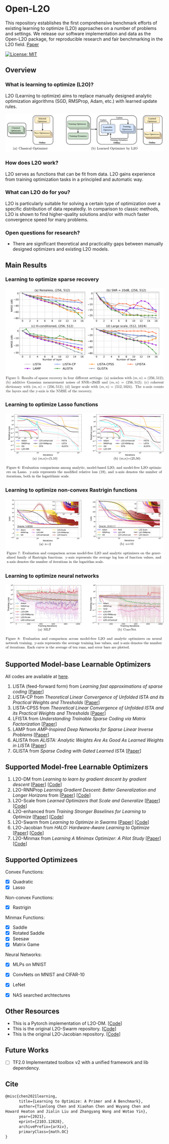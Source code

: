 # Open-L2O

This repository establishes the first comprehensive benchmark efforts of existing learning to optimize (L2O) approaches on a number of problems and settings. We release our software implementation and data as the Open-L2O package, for reproducible research and fair benchmarking in the L2O field. [Paper](https://arxiv.org/abs/2103.12828)

[![License: MIT](https://img.shields.io/badge/License-MIT-green.svg)](https://opensource.org/licenses/MIT)

## Overview
### What is learning to optimize (L2O)?

L2O (Learning to optimize) aims to replace manually designed analytic optimization algorithms (SGD, RMSProp, Adam, etc.) with learned update rules.

![](Figs/Framework.png)

### How does L2O work?

L2O serves as functions that can be fit from data. L2O gains experience from training optimization tasks in a principled and automatic way.

### What can L2O do for you?

L2O is particularly suitable for solving a certain type of optimization over a specific distribution of data repeatedly. In comparison to classic methods, L2O is shown to find higher-quality solutions and/or with much faster convergence speed for many problems.

### Open questions for research?

- There are significant theoretical and practicality gaps between manually designed optimizers and existing L2O models.


## Main Results
### Learning to optimize sparse recovery

![](Figs/ss.png)

### Learning to optimize Lasso functions

![](Figs/lasso.png)

### Learning to optimize non-convex Rastrigin functions

![](Figs/ras.png)

### Learning to optimize neural networks

![](Figs/nn.png)


## Supported Model-base Learnable Optimizers

All codes are available at [here](https://github.com/VITA-Group/Open-L2O/tree/main/Model_Base_L2O).

1. LISTA (feed-forward form) from *Learning fast approximations of sparse coding* [[Paper](https://dl.acm.org/doi/abs/10.5555/3104322.3104374)]
2. LISTA-CP from *Theoretical Linear Convergence of Unfolded ISTA and its Practical Weights and Thresholds* [[Paper](https://arxiv.org/abs/1808.10038)]
3. LISTA-CPSS from *Theoretical Linear Convergence of Unfolded ISTA and its Practical Weights and Thresholds* [[Paper](https://arxiv.org/abs/1808.10038)]
4. LFISTA from *Understanding Trainable Sparse Coding via Matrix Factorization* [[Paper](https://arxiv.org/abs/1609.00285)]
5. LAMP from *AMP-Inspired Deep Networks for Sparse Linear Inverse Problems* [[Paper](https://ieeexplore.ieee.org/document/7934066)]
6. ALISTA from *ALISTA: Analytic Weights Are As Good As Learned Weights in LISTA* [[Paper](https://openreview.net/forum?id=B1lnzn0ctQ)]
7. GLISTA from *Sparse Coding with Gated Learned ISTA* [[Paper](https://openreview.net/forum?id=BygPO2VKPH)]


## Supported Model-free Learnable Optimizers

1. L2O-DM from *Learning to learn by gradient descent by gradient descent* [[Paper](https://arxiv.org/pdf/1606.04474.pdf)] [[Code](https://github.com/Tianlong-Chen/Awesome-L2O/blob/main/Model_Free_L2O/L2O-DM%20and%20L2O-RNNProp/README.md)]
2. L2O-RNNProp *Learning Gradient Descent: Better Generalization and Longer Horizons* from [[Paper](https://arxiv.org/pdf/1703.03633.pdf)] [[Code](https://github.com/Tianlong-Chen/Awesome-L2O/blob/main/Model_Free_L2O/L2O-DM%20and%20L2O-RNNProp/README.md)]
3. L2O-Scale from *Learned Optimizers that Scale and Generalize* [[Paper](https://arxiv.org/pdf/1703.04813.pdf)] [[Code](https://github.com/Tianlong-Chen/Awesome-L2O/blob/main/Model_Free_L2O/L2O-Scale%20/README.md)]
4. L2O-enhanced from *Training Stronger Baselines for Learning to Optimize* [[Paper](https://arxiv.org/pdf/2010.09089.pdf)] [[Code](https://github.com/Tianlong-Chen/Awesome-L2O/blob/main/Model_Free_L2O/L2O-DM%20and%20L2O-RNNProp/README.md)]
5. L2O-Swarm from *Learning to Optimize in Swarms* [[Paper](https://papers.nips.cc/paper/2019/file/ec04e8ebba7e132043e5b4832e54f070-Paper.pdf)] [[Code](https://github.com/Tianlong-Chen/Awesome-L2O/blob/main/Model_Free_L2O/L2O-Swarm/README.md)]
6. L2O-Jacobian from *HALO: Hardware-Aware Learning to Optimize* [[Paper](http://www.ecva.net/papers/eccv_2020/papers_ECCV/papers/123540477.pdf)] [[Code](https://github.com/Tianlong-Chen/Awesome-L2O/blob/main/Model_Free_L2O/L2O-Jacobian/README.md)]
7. L2O-Minmax from *Learning A Minimax Optimizer: A Pilot Study* [[Paper](https://openreview.net/forum?id=nkIDwI6oO4_)] [[Code]()]



## Supported Optimizees

Convex Functions:

- [x] Quadratic
- [x]  Lasso

Non-convex Functions:

- [x] Rastrigin

Minmax Functions:

- [x] Saddle
- [x] Rotated Saddle
- [x] Seesaw
- [x] Matrix Game

Neural Networks:

- [x] MLPs on MNIST
- [x] ConvNets on MNIST and CIFAR-10
- [x] LeNet
- [x] NAS searched archtectures



## Other Resources

- This is a Pytorch implementation of L2O-DM. [[Code](https://github.com/chenwydj/learning-to-learn-by-gradient-descent-by-gradient-descent)]
- This is the original L2O-Swarm repository. [[Code](https://github.com/Shen-Lab/LOIS)]
- This is the original L2O-Jacobian repository. [[Code](https://github.com/RICE-EIC/HALO)]



## Future Works

- [ ] TF2.0 Implementated toolbox v2 with a unified framework and lib dependency.



## Cite

```
@misc{chen2021learning,
      title={Learning to Optimize: A Primer and A Benchmark}, 
      author={Tianlong Chen and Xiaohan Chen and Wuyang Chen and Howard Heaton and Jialin Liu and Zhangyang Wang and Wotao Yin},
      year={2021},
      eprint={2103.12828},
      archivePrefix={arXiv},
      primaryClass={math.OC}
}
```

